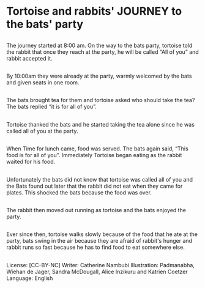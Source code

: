 # Tortoise and rabbits' JOURNEY to the bats' party

##
The journey started at 8:00 am. On the way to
the bats party, tortoise told the rabbit that
once they reach at the party, he will be called
“All of you” and rabbit accepted it.

##
By 10:00am they were already at the party,
warmly welcomed by the bats and given seats
in one room.

##
The bats brought tea for them and tortoise
asked who should take the tea? The bats
replied “it is for all of you”.

##
Tortoise thanked the bats and he started taking
the tea alone since he was called all of you at
the party.

##
When Time for lunch came, food was served.
The bats again said, “This food is for all of
you”. Immediately Tortoise began eating as the
rabbit waited for his food.

##
Unfortunately the bats did not know that
tortoise was called all of you and the Bats
found out later that the rabbit did not eat when
they came for plates. This shocked the bats
because the food was over.

##
The rabbit then moved out running as tortoise
and the bats enjoyed the party.

##
Ever since then, tortoise walks slowly because
of the food that he ate at the party, bats swing
in the air because they are afraid of rabbit's
hunger and rabbit runs so fast because he has
to find food to eat somewhere else.

##
License: [CC-BY-NC]
Writer: Catherine Nambubi
Illustration: Padmanabha, Wiehan de Jager, Sandra McDougall, Alice Inzikuru and Katrien Coetzer
Language: English
